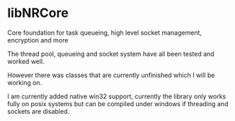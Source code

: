 libNRCore
=========

Core foundation for task queueing, high level socket management, encryption and more

The thread pool, queueing and socket system have all been tested and worked well. 

However there was classes that are currently unfinished which I will be working on.

I am currently added native win32 support, currently the library only works fully on posix systems but can be compiled under windows if threading and sockets are disabled.
